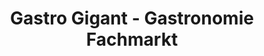 ---
title: "Gastro Gigant - Gastronomie Fachmarkt"
url: /hanhoven/gastro-gigant-gastronomie-fachmarkt/
shop: Haushaltsgeräte
---